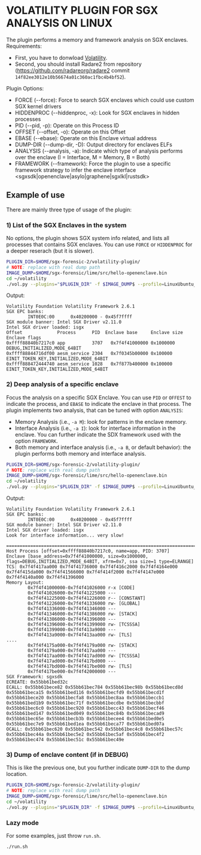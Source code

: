 # VOLATILITY PLUGIN FOR SGX ANALYSIS ON LINUX

The plugin performs a memory and framework analysis on SGX enclaves.
Requirements:
- First, you have to donwload [Volatility](https://github.com/volatilityfoundation/volatility).
- Second, you should install Radare2 from repository (https://github.com/radareorg/radare2 commit `14f82ee3012e10b56674a01c360ac1fbc4b4bf52`).

Plugin Options:
- FORCE (--force): Force to search SGX enclaves which could use custom SGX kernel drivers
- HIDDENPROC (--hiddenproc, -x): Look for SGX enclaves in hidden processes
- PID (--pid, -p): Operate on this Process ID
- OFFSET (--offset, -o): Operate on this Offset
- EBASE (--ebase): Operate on this Enclave virtual address
- DUMP-DIR (--dump-dir, -D): Output directory for enclaves ELFs
- ANALYSIS (--analysis, -a): Indicate which type of analysis performs over the enclave (I = Interface, M = Memory, B = Both)
- FRAMEWORK (--framework): Force the plugin to use a specific framework strategy to infer the enclave interface <sgxsdk|openenclave|asylo|graphene|sgxlkl|rustsdk>


## Example of use

There are mainly three type of usage of the plugin:

### 1) List of the SGX Enclaves in the system

No options, the plugin shows SGX system info related, and lists all processes that contains SGX enclaves.
You can use `FORCE` or `HIDDENPROC` for a deeper reserach (but it is slower).

```bash
PLUGIN_DIR=$HOME/sgx-forensic-2/volatility-plugin/
# NOTE: replace with real dump path
IMAGE_DUMP=$HOME/sgx-forensic/lime/src/hello-openenclave.bin
cd ~/volatility
./vol.py --plugins="$PLUGIN_DIR" -f $IMAGE_DUMP$ --profile=LinuxUbuntu_5_4_0-42-generic_profilex64 linux_sgx
```

Output:
```
Volatility Foundation Volatility Framework 2.6.1
SGX EPC banks:
        INT0E0C:00      0x40200000 - 0x45f7ffff
SGX module banner: Intel SGX Driver v2.11.0
Intel SGX driver loaded: isgx
Offset             Process      PID  Enclave base     Enclave size Enclave flags                         
0xffff88840b7217c0 app          3707   0x7f4f41000000 0x1000000    DEBUG,INITIALIZED,MODE_64BIT          
0xffff88844716df00 aesm_service 2304   0x7f0345b00000 0x100000     EINIT_TOKEN_KEY,INITIALIZED,MODE_64BIT
0xffff888472444740 aesm_service 1028   0x7f877b400000 0x100000     EINIT_TOKEN_KEY,INITIALIZED,MODE_64BIT
```

### 2) Deep analysis of a specific enclave

Focus the analysis on a specific SGX Enclave. You can use `PID` or `OFFEST` to indicate the process, and `EBASE` to indicate the enclave in that process.
The plugin implements two analysis, that can be tuned with option `ANALYSIS`:
- Memory Analysis (i.e., `-a M`): look for patterns in the enclave memory.
- Interface Analysis (i.e., `-a I`): look for interface information in the enclave. You can further indicate the SDX framework used with the option `FRAMEWORK`.
- Both memory and interface analysis (i.e., `-a B`, or default behavior): the plugin performs both memory and interface analysis.

```bash
PLUGIN_DIR=$HOME/sgx-forensic-2/volatility-plugin/
# NOTE: replace with real dump path
IMAGE_DUMP=$HOME/sgx-forensic/lime/src/hello-openenclave.bin
cd ~/volatility
./vol.py --plugins="$PLUGIN_DIR" -f $IMAGE_DUMP$ --profile=LinuxUbuntu_5_4_0-42-generic_profilex64 linux_sgx -p 2304 --ebase  0x7f0345b00000
```

Output:
```
Volatility Foundation Volatility Framework 2.6.1
SGX EPC banks:
        INT0E0C:00      0x40200000 - 0x45f7ffff
SGX module banner: Intel SGX Driver v2.11.0
Intel SGX driver loaded: isgx
Look for interface information... very slow!

================================================================================
Host Process [offset=0xffff88840b7217c0, name=app, PID: 3707]
Enclave [base_address=0x7f4f41000000, size=0x1000000, flags=DEBUG,INITIALIZED,MODE_64BIT, xfrm=0x7, ssa size=1 type=ELRANGE]
TCS: 0x7f4f417aa000 0x7f4f41736000 0x7f4f416c2000 0x7f4f4164e000 0x7f4f415da000 0x7f4f41566000 0x7f4f414f2000 0x7f4f4147e000 0x7f4f4140a000 0x7f4f41396000
Memory Layout:
        0x7f4f41000000-0x7f4f41026000 r-x [CODE]
        0x7f4f41026000-0x7f4f41225000 ---
        0x7f4f41225000-0x7f4f41226000 r-- [CONSTANT]
        0x7f4f41226000-0x7f4f41336000 rw- [GLOBAL]
        0x7f4f41336000-0x7f4f41346000 ---
        0x7f4f41346000-0x7f4f41386000 rw- [STACK]
        0x7f4f41386000-0x7f4f41396000 ---
        0x7f4f41396000-0x7f4f41399000 rw- [TCSSSA]
        0x7f4f41399000-0x7f4f413a9000 ---
        0x7f4f413a9000-0x7f4f413aa000 rw- [TLS]
....
        0x7f4f4175a000-0x7f4f4179a000 rw- [STACK]
        0x7f4f4179a000-0x7f4f417aa000 ---
        0x7f4f417aa000-0x7f4f417ad000 rw- [TCSSSA]
        0x7f4f417ad000-0x7f4f417bd000 ---
        0x7f4f417bd000-0x7f4f417be000 rw- [TLS]
        0x7f4f417be000-0x7f4f42000000 ---
SGX Framework: sgxsdk
ECREATE: 0x55bb61bed32c
ECALL: 0x55bb61bece82 0x55bb61bec784 0x55bb61bec98b 0x55bb61becd8d 0x55bb61beca15 0x55bb61bed116 0x55bb61becfd9 0x55bb61becd1f 0x55bb61bece20 0x55bb61becfa8 0x55bb61bec8aa 0x55bb61beccb1 0x55bb61bed1b9 0x55bb61bec71f 0x55bb61becdbe 0x55bb61becbbf 0x55bb61bec6c0 0x55bb61bec920 0x55bb61becc43 0x55bb61becf46 0x55bb61bed147 0x55bb61bed049 0x55bb61bec84b 0x55bb61becad9 0x55bb61bec65e 0x55bb61becb3b 0x55bb61becee4 0x55bb61bed0e5 0x55bb61bec7e9 0x55bb61bed1ea 0x55bb61beca77 0x55bb61bed07a
OCALL: 0x55bb61bec620 0x55bb61bec542 0x55bb61bec4c8 0x55bb61bec57c 0x55bb61bec44a 0x55bb61bec5e2 0x55bb61bec5af 0x55bb61bec4f2 0x55bb61bec474 0x55bb61bec51c 0x55bb61bec49e
```

### 3) Dump of enclave content (if in DEBUG)

This is like the previous one, but you further indicate `DUMP-DIR` to the dump location.

```bash
PLUGIN_DIR=$HOME/sgx-forensic-2/volatility-plugin/
# NOTE: replace with real dump path
IMAGE_DUMP=$HOME/sgx-forensic/lime/src/hello-openenclave.bin
cd ~/volatility
./vol.py --plugins="$PLUGIN_DIR" -f $IMAGE_DUMP$ --profile=LinuxUbuntu_5_4_0-42-generic_profilex64 linux_sgx -p 2304 --ebase  0x7f0345b00000 -D $TMP/tmp

```

### Lazy mode

For some examples, just throw `run.sh`.
```bash
./run.sh
```
